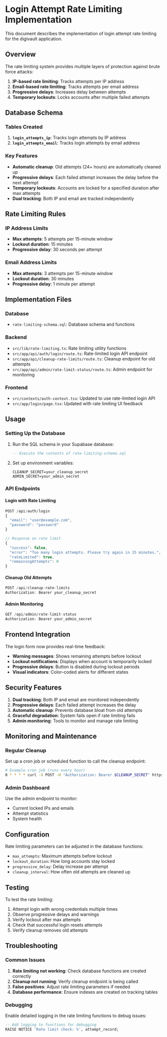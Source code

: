 # Login Attempt Rate Limiting Implementation

This document describes the implementation of login attempt rate limiting for the digivault application.

## Overview

The rate limiting system provides multiple layers of protection against brute force attacks:

1. **IP-based rate limiting**: Tracks attempts per IP address
2. **Email-based rate limiting**: Tracks attempts per email address
3. **Progressive delays**: Increases delay between attempts
4. **Temporary lockouts**: Locks accounts after multiple failed attempts

## Database Schema

### Tables Created

1. **`login_attempts_ip`**: Tracks login attempts by IP address
2. **`login_attempts_email`**: Tracks login attempts by email address

### Key Features

- **Automatic cleanup**: Old attempts (24+ hours) are automatically cleaned up
- **Progressive delays**: Each failed attempt increases the delay before the next attempt
- **Temporary lockouts**: Accounts are locked for a specified duration after max attempts
- **Dual tracking**: Both IP and email are tracked independently

## Rate Limiting Rules

### IP Address Limits
- **Max attempts**: 5 attempts per 15-minute window
- **Lockout duration**: 15 minutes
- **Progressive delay**: 30 seconds per attempt

### Email Address Limits
- **Max attempts**: 3 attempts per 15-minute window
- **Lockout duration**: 30 minutes
- **Progressive delay**: 1 minute per attempt

## Implementation Files

### Database
- `rate-limiting-schema.sql`: Database schema and functions

### Backend
- `src/lib/rate-limiting.ts`: Rate limiting utility functions
- `src/app/api/auth/login/route.ts`: Rate-limited login API endpoint
- `src/app/api/cleanup-rate-limits/route.ts`: Cleanup endpoint for old attempts
- `src/app/api/admin/rate-limit-status/route.ts`: Admin endpoint for monitoring

### Frontend
- `src/contexts/auth-context.tsx`: Updated to use rate-limited login API
- `src/app/login/page.tsx`: Updated with rate limiting UI feedback

## Usage

### Setting Up the Database

1. Run the SQL schema in your Supabase database:
   ```sql
   -- Execute the contents of rate-limiting-schema.sql
   ```

2. Set up environment variables:
   ```env
   CLEANUP_SECRET=your_cleanup_secret
   ADMIN_SECRET=your_admin_secret
   ```

### API Endpoints

#### Login with Rate Limiting
```typescript
POST /api/auth/login
{
  "email": "user@example.com",
  "password": "password"
}

// Response on rate limit
{
  "success": false,
  "error": "Too many login attempts. Please try again in 15 minutes.",
  "rateLimited": true,
  "remainingAttempts": 0
}
```

#### Cleanup Old Attempts
```typescript
POST /api/cleanup-rate-limits
Authorization: Bearer your_cleanup_secret
```

#### Admin Monitoring
```typescript
GET /api/admin/rate-limit-status
Authorization: Bearer your_admin_secret
```

## Frontend Integration

The login form now provides real-time feedback:

- **Warning messages**: Shows remaining attempts before lockout
- **Lockout notifications**: Displays when account is temporarily locked
- **Progressive delays**: Button is disabled during lockout periods
- **Visual indicators**: Color-coded alerts for different states

## Security Features

1. **Dual tracking**: Both IP and email are monitored independently
2. **Progressive delays**: Each failed attempt increases the delay
3. **Automatic cleanup**: Prevents database bloat from old attempts
4. **Graceful degradation**: System fails open if rate limiting fails
5. **Admin monitoring**: Tools to monitor and manage rate limiting

## Monitoring and Maintenance

### Regular Cleanup
Set up a cron job or scheduled function to call the cleanup endpoint:

```bash
# Example cron job (runs every hour)
0 * * * * curl -X POST -H "Authorization: Bearer $CLEANUP_SECRET" https://your-domain.com/api/cleanup-rate-limits
```

### Admin Dashboard
Use the admin endpoint to monitor:
- Current locked IPs and emails
- Attempt statistics
- System health

## Configuration

Rate limiting parameters can be adjusted in the database functions:

- `max_attempts`: Maximum attempts before lockout
- `lockout_duration`: How long accounts stay locked
- `progressive_delay`: Delay increase per attempt
- `cleanup_interval`: How often old attempts are cleaned up

## Testing

To test the rate limiting:

1. Attempt login with wrong credentials multiple times
2. Observe progressive delays and warnings
3. Verify lockout after max attempts
4. Check that successful login resets attempts
5. Verify cleanup removes old attempts

## Troubleshooting

### Common Issues

1. **Rate limiting not working**: Check database functions are created correctly
2. **Cleanup not running**: Verify cleanup endpoint is being called
3. **False positives**: Adjust rate limiting parameters if needed
4. **Database performance**: Ensure indexes are created on tracking tables

### Debugging

Enable detailed logging in the rate limiting functions to debug issues:

```sql
-- Add logging to functions for debugging
RAISE NOTICE 'Rate limit check: %', attempt_record;
```
